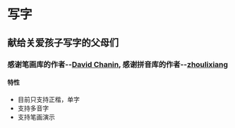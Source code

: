 # 写字
## 献给关爱孩子写字的父母们
### 感谢笔画库的作者--[David Chanin](https://github.com/chanind/hanzi-writer), 感谢拼音库的作者--[zhoulixiang](https://github.com/zh-lx/pinyin-pro)
#### 特性
- 目前只支持正楷，单字
- 支持多音字
- 支持笔画演示
